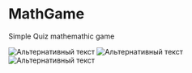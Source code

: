 # MathGame
Simple Quiz mathemathic game

![Альтернативный текст](http://www.picshare.ru/uploads/191107/UQ4hz4nqll.jpg)
![Альтернативный текст](http://www.picshare.ru/uploads/191107/bW8h6C47WQ.jpg)
![Альтернативный текст](http://www.picshare.ru/uploads/191107/Ze8t2pXh9D.jpg)
